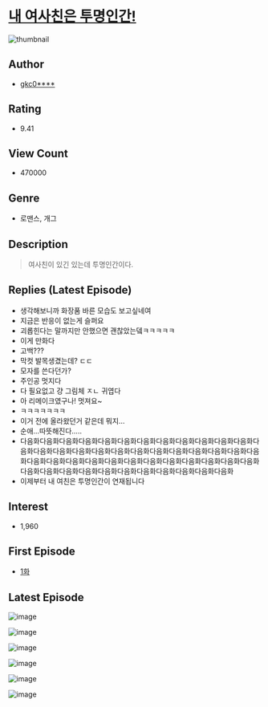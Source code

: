 # [내 여사친은 투명인간!](https://comic.naver.com/bestChallenge/list?titleId=792598)
![thumbnail](https://image-comic.pstatic.net/user_contents_data/challenge_comic/2022/04/21/110429/thumbnail_202x16425cdccfb_5c03_4049_bd00_275f06afb5e5_00001534.JPEG)

## Author
- [gkc0****](https://comic.naver.com/artistTitle?id=110429)

## Rating
- 9.41

## View Count
- 470000

## Genre
- 로맨스, 개그

## Description
> 여사친이 있긴 있는데 투명인간이다.

## Replies (Latest Episode)
- 생각해보니까 화장품 바른 모습도 보고싶네여
- 지금은 반응이 없는게 슬퍼요
- 괴롭힌다는 말까지만 안했으면 괜찮았는뎈ㅋㅋㅋㅋㅋ
- 이게 만화다
- 고백???
- 막컷 발목생겼는데? ㄷㄷ
- 모자를 쓴다던가?
- 주인공 멋지다
- 다 필요없고 걍 그림체 ㅈㄴ 귀엽다
- 아 리메이크였구나! 멋져요~
- ㅋㅋㅋㅋㅋㅋㅋ
- 이거 전에 올라왔던거 같은데 뭐지…
- 순애...따뜻해진다.....
- 다음화다음화다음화다음화다음화다음화다음화다음화다음화다음화다음화다음화다음화다음화다음화다음화다음화다음화다음화다음화다음화다음화다음화다음화다음화다음화다음화다음화다음화다음화다음화다음화다음화다음화다음화다음화다음화다음화다음화다음화다음화다음화다음화다음화다음화다음화다음화다음화
- 이제부터 내 여친은 투명인간이 연재됩니다

## Interest
- 1,960

## First Episode
- [1화](https://comic.naver.com/bestChallenge/detail?titleId=792598&no=1)

## Latest Episode
![image](https://image-comic.pstatic.net/user_contents_data/challenge_comic/2023/02/09/110429/upload_7378643739740300082.jpeg)

![image](https://image-comic.pstatic.net/user_contents_data/challenge_comic/2023/02/09/110429/upload_3919034796610894128.jpeg)

![image](https://image-comic.pstatic.net/user_contents_data/challenge_comic/2023/02/09/110429/upload_7220785541865890915.jpeg)

![image](https://image-comic.pstatic.net/user_contents_data/challenge_comic/2023/02/09/110429/upload_7221295921336234549.jpeg)

![image](https://image-comic.pstatic.net/user_contents_data/challenge_comic/2023/02/09/110429/upload_3545230315232769840.jpeg)

![image](https://image-comic.pstatic.net/user_contents_data/challenge_comic/2023/02/09/110429/upload_4064043673697269297.jpeg)
